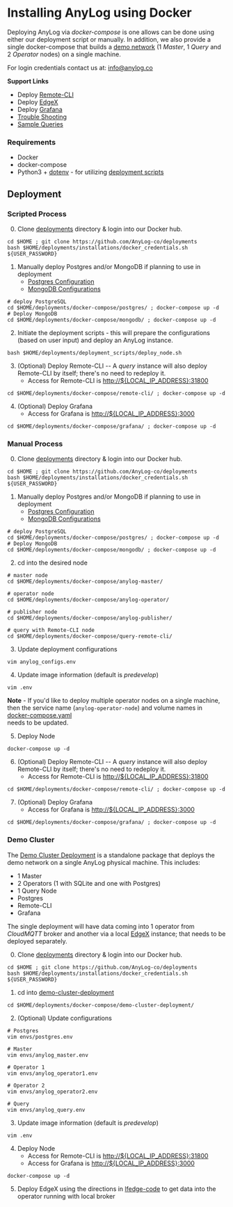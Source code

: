 # Installing AnyLog using Docker

Deploying AnyLog via _docker-compose_ is one allows can be done using either our deployment script or manually. 
In addition, we also provide a single docker-compose that builds a [demo network](single_deployment_demo.md) 
(1 _Master_, 1 _Query_ and 2 _Operator_ nodes) on a single machine. 

For login credentials contact us at: [info@anylog.co](mailto:info@anylog.co)

**Support Links**
* Deploy [Remote-CLI](../Support/Remote-CLI)
* Deploy [EdgeX](../Support/EdgeX.md)
* Deploy [Grafana](../Support/Grafana.md)
* [Trouble Shooting]()
* [Sample Queries]()



### Requirements
* Docker
* docker-compose
* Python3 + [dotenv](https://pypi.org/project/python-dotenv/) - for utilizing [deployment scripts](../deplyoment_scripts) 

## Deployment 
### Scripted Process
0. Clone [deployments](https://github.com/AnyLog-co/deployments/) directory  & login into our Docker hub.  
```shell
cd $HOME ; git clone https://github.com/AnyLog-co/deployments
bash $HOME/deployments/installations/docker_credentials.sh ${USER_PASSWORD}
```
1. Manually deploy Postgres and/or MongoDB if planning to use in deployment
    * [Postgres Configuration](https://github.com/AnyLog-co/deployments/tree/master/docker-compose/postgres/postgres.env)
    * [MongoDB Configurations](https://github.com/AnyLog-co/deployments/tree/master/docker-compose/mongodb/.env)
```shell
# deploy PostgreSQL 
cd $HOME/deployments/docker-compose/postgres/ ; docker-compose up -d 
# Deploy MongoDB 
cd $HOME/deployments/docker-compose/mongodb/ ; docker-compose up -d 
```
2. Initiate the deployment scripts - this will prepare the configurations (based on user input) and deploy an AnyLog 
instance.    
```shell
bash $HOME/deployments/deployment_scripts/deploy_node.sh 
```
3. (Optional) Deploy Remote-CLI -- A _query_ instance will also deploy Remote-CLI by itself; there's no need to redeploy it.
   * Access for Remote-CLI is [http://${LOCAL_IP_ADDRESS}:31800]() 
```shell
cd $HOME/deployments/docker-compose/remote-cli/ ; docker-compose up -d 
```
4. (Optional) Deploy Grafana
   * Access for Grafana is [http://${LOCAL_IP_ADDRESS}:3000]()
```shell
cd $HOME/deployments/docker-compose/grafana/ ; docker-compose up -d 
```

### Manual Process  
0. Clone [deployments](https://github.com/AnyLog-co/deployments/) directory & login into our Docker hub.
```shell
cd $HOME ; git clone https://github.com/AnyLog-co/deployments
bash $HOME/deployments/installations/docker_credentials.sh ${USER_PASSWORD}
```

1. Manually deploy Postgres and/or MongoDB if planning to use in deployment
    * [Postgres Configuration](postgres/postgres.env)
    * [MongoDB Configurations](mongodb/.env)
```shell
# deploy PostgreSQL 
cd $HOME/deployments/docker-compose/postgres/ ; docker-compose up -d 
# Deploy MongoDB 
cd $HOME/deployments/docker-compose/mongodb/ ; docker-compose up -d 
```
2. cd into the desired node 
```shell
# master node
cd $HOME/deployments/docker-compose/anylog-master/

# operator node 
cd $HOME/deployments/docker-compose/anylog-operator/

# publisher node 
cd $HOME/deployments/docker-compose/anylog-publisher/

# query with Remote-CLI node 
cd $HOME/deployments/docker-compose/query-remote-cli/
```
3. Update deployment configurations
```shell
vim anylog_configs.env
```
4. Update image information (default is _predevelop_)
```shell
vim .env 
```
**Note** - If you'd like to deploy multiple operator nodes on a single machine, then the service name 
(`anylog-operator-node`) and volume names in [docker-compose.yaml](https://github.com/AnyLog-co/deployments/tree/master/docker-compose/anylog-operator/docker-compose.yml)  
needs to be updated. 

5. Deploy Node 
```shell
docker-compose up -d 
```
6. (Optional) Deploy Remote-CLI -- A _query_ instance will also deploy Remote-CLI by itself; there's no need to redeploy it.
   * Access for Remote-CLI is [http://${LOCAL_IP_ADDRESS}:31800]() 
```shell
cd $HOME/deployments/docker-compose/remote-cli/ ; docker-compose up -d 
```
7. (Optional) Deploy Grafana
   * Access for Grafana is [http://${LOCAL_IP_ADDRESS}:3000]()
```shell
cd $HOME/deployments/docker-compose/grafana/ ; docker-compose up -d 
```


### Demo Cluster 
The [Demo Cluster Deployment](single_deployment_demo.md) is a standalone package that deploys the demo network on a single
AnyLog physical machine. This includes:
   * 1 Master 
   * 2 Operators (1 with SQLite and one with Postgres)
   * 1 Query Node 
   * Postgres 
   * Remote-CLI
   * Grafana

The single deployment will have data coming into 1 operator from _CloudMQTT_ broker and another via a local 
[EdgeX](../Support/EdgeX.md) instance; that needs to be deployed separately. 

0. Clone [deployments](https://github.com/AnyLog-co/deployments/) directory & login into our Docker hub.
```shell
cd $HOME ; git clone https://github.com/AnyLog-co/deployments
bash $HOME/deployments/installations/docker_credentials.sh ${USER_PASSWORD}
```

1. cd into [demo-cluster-deployment](demo-cluster-deployment)
```shell
cd $HOME/deployments/docker-compose/demo-cluster-deployment/
```
2. (Optional) Update configurations
```shell
# Postgres 
vim envs/postgres.env 

# Master 
vim envs/anylog_master.env 

# Operator 1 
vim envs/anylog_operator1.env 

# Operator 2  
vim envs/anylog_operator2.env

# Query 
vim envs/anylog_query.env
```
3. Update image information (default is _predevelop_)
```shell
vim .env 
```
4. Deploy Node
   * Access for Remote-CLI is [http://${LOCAL_IP_ADDRESS}:31800]()
   * Access for Grafana is [http://${LOCAL_IP_ADDRESS}:3000]()
```shell
docker-compose up -d 
```
5. Deploy EdgeX using the directions in [lfedge-code](https://github.com/AnyLog-co/lfedge-code) to get data into the 
operator running with local broker 
